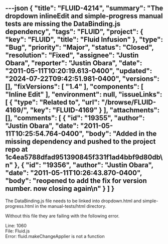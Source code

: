 ---json
{
  "title": "FLUID-4214",
  "summary": "The dropdown inlineEdit and simple-progress manual tests are missing the DataBinding.js dependency",
  "tags": "FLUID",
  "project": {
    "key": "FLUID",
    "title": "Fluid Infusion"
  },
  "type": "Bug",
  "priority": "Major",
  "status": "Closed",
  "resolution": "Fixed",
  "assignee": "Justin Obara",
  "reporter": "Justin Obara",
  "date": "2011-05-11T10:20:19.613-0400",
  "updated": "2024-07-22T09:42:51.981-0400",
  "versions": [],
  "fixVersions": [
    "1.4"
  ],
  "components": [
    "Inline Edit"
  ],
  "environment": null,
  "issueLinks": [
    {
      "type": "Related to",
      "url": "/browse/FLUID-4169/",
      "key": "FLUID-4169"
    }
  ],
  "attachments": [],
  "comments": [
    {
      "id": "19355",
      "author": "Justin Obara",
      "date": "2011-05-11T10:25:54.764-0400",
      "body": "Added in the missing dependency and pushed to the project repo at 1c4ea5788dfad951390845f331f1ad4bbf9d80db\n"
    },
    {
      "id": "19356",
      "author": "Justin Obara",
      "date": "2011-05-11T10:26:43.870-0400",
      "body": "reopened to add the fix for version number. now closing again\n"
    }
  ]
}
---
The DataBinding.js file needs to be linked into dropdown.html and simple-progress.html in the manual-tests/html directory.

Without this file they are failing with the following error.

Line: 1060\
File: Fluid.js\
Error: fluid.makeChangeApplier is not a function

        